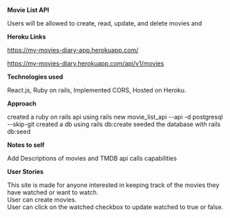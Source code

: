 <strong>Movie List API</strong>

Users will be allowed to create, read, update, and delete movies and 

<strong>Heroku Links</strong>

https://my-movies-diary-app.herokuapp.com/

https://my-movies-diary.herokuapp.com/api/v1/movies

<strong>Technologies used</strong>

React.js, Ruby on rails, Implemented CORS, Hosted on Heroku.

<strong>Approach</strong>

created a ruby on rails api using
rails new movie_list_api --api -d postgresql --skip-git
created a db using
rails db:create
seeded the database with
rails db:seed

<strong>Notes to self</strong>

Add Descriptions of movies and TMDB api calls capabilities

<strong>User Stories</strong>

This site is made for anyone interested in keeping track of the movies they have watched or want to watch.</br>
User can create movies.</br>
User can click on the watched checkbox to update watched to true or false.
